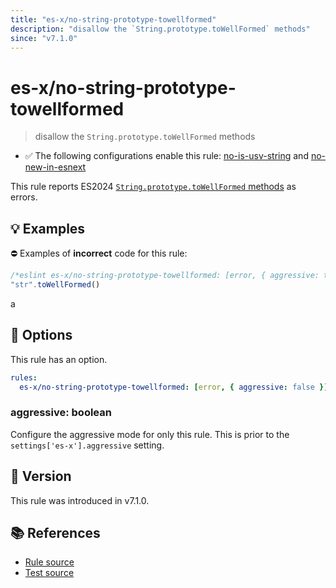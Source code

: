 ```yaml
---
title: "es-x/no-string-prototype-towellformed"
description: "disallow the `String.prototype.toWellFormed` methods"
since: "v7.1.0"
---
```


# es-x/no-string-prototype-towellformed
> disallow the `String.prototype.toWellFormed` methods

- ✅ The following configurations enable this rule: [no-is-usv-string] and [no-new-in-esnext]

This rule reports ES2024 [`String.prototype.toWellFormed` methods](https://github.com/tc39/proposal-is-usv-string) as errors.

## 💡 Examples

⛔ Examples of **incorrect** code for this rule:

<eslint-playground type="bad">

```js
/*eslint es-x/no-string-prototype-towellformed: [error, { aggressive: true }] */
"str".toWellFormed()
```

</eslint-playground>a

## 🔧 Options

This rule has an option.

```yaml
rules:
  es-x/no-string-prototype-towellformed: [error, { aggressive: false }]
```

### aggressive: boolean

Configure the aggressive mode for only this rule.
This is prior to the `settings['es-x'].aggressive` setting.

## 🚀 Version

This rule was introduced in v7.1.0.

## 📚 References

- [Rule source](https://github.com/eslint-community/eslint-plugin-es-x/blob/master/lib/rules/no-string-prototype-towellformed.js)
- [Test source](https://github.com/eslint-community/eslint-plugin-es-x/blob/master/tests/lib/rules/no-string-prototype-towellformed.js)

[no-is-usv-string]: ../configs/index.md#no-is-usv-string
[no-new-in-esnext]: ../configs/index.md#no-new-in-esnext
